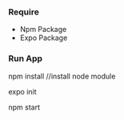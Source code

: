 ### Require

* Npm Package
* Expo Package

### Run App

npm install //install node module

expo init

npm start
